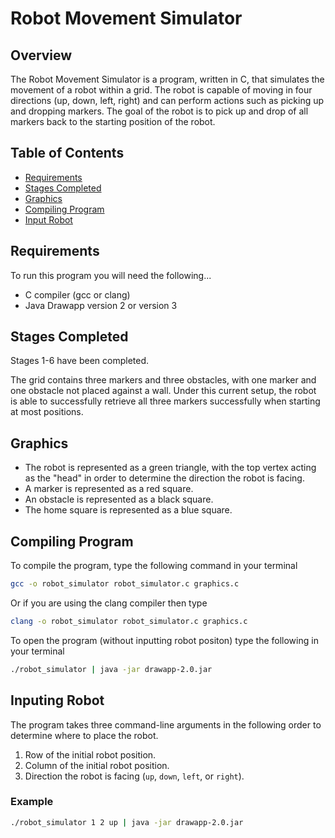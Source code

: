 # Robot Movement Simulator

## Overview

The Robot Movement Simulator is a program, written in C, that simulates the movement of a robot within a grid. The robot is capable of moving in four directions (up, down, left, right) and can perform actions such as picking up and dropping markers. The goal of the robot is to pick up and drop of all markers back to the starting position of the robot.

## Table of Contents

- [Requirements](#requirements)
- [Stages Completed](#stagescomplete)
- [Graphics](#usage)
- [Compiling Program](#compiling-program)
- [Input Robot](#grid-representation)


## Requirements
To run this program you will need the following...
- C compiler (gcc or clang)
- Java Drawapp version 2 or version 3

## Stages Completed

Stages 1-6 have been completed. 

The grid contains three markers and three obstacles, with one marker and one obstacle not placed against a wall. Under this current setup, the robot is able to successfully retrieve all three markers successfully when starting at most positions.

## Graphics

- The robot is represented as a green triangle, with the top vertex acting as the "head" in order to determine the direction the robot is facing.
- A marker is represented as a red square.
- An obstacle is represented as a black square.
- The home square is represented as a blue square.

## Compiling Program
To compile the program, type the following command in your terminal
```bash
gcc -o robot_simulator robot_simulator.c graphics.c
```
Or if you are using the clang compiler then type
```bash
clang -o robot_simulator robot_simulator.c graphics.c
```
To open the program (without inputting robot positon) type the following in your terminal
```bash
./robot_simulator | java -jar drawapp-2.0.jar
```
## Inputing Robot 

The program takes three command-line arguments in the following order to determine where to place the robot.

1. Row of the initial robot position.
2. Column of the initial robot position.
3. Direction the robot is facing (`up`, `down`, `left`, or `right`).

### Example
```bash
./robot_simulator 1 2 up | java -jar drawapp-2.0.jar
